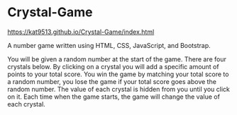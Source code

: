 # Crystal-Game
https://kat9513.github.io/Crystal-Game/index.html

A number game written using HTML, CSS, JavaScript, and Bootstrap.

You will be given a random number at the start of the game. There are four crystals below. By clicking on a crystal you will add a specific amount of points to your total score. You win the game by matching your total score to a random number, you lose the game if your total score goes above the random number. The value of each crystal is hidden from you until you click on it. Each time when the game starts, the game will change the value of each crystal.

